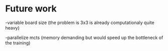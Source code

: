 # Future work

  -variable board size (the problem is 3x3 is already computationaly quite heavy)
  
  -parallelize mcts (memory demanding but would speed up the bottleneck of the training)
